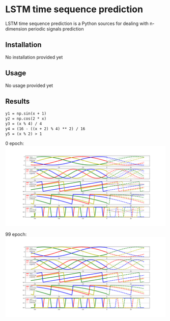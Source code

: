 # LSTM time sequence prediction

LSTM time sequence prediction is a Python sources for dealing with n-dimension periodic signals prediction

## Installation

No installation provided yet

## Usage

No usage provided yet

## Results

```
y1 = np.sin(x + 1)
y2 = np.cos(2 * x)
y3 = (x % 4) / 4
y4 = (16 - ((x + 2) % 4) ** 2) / 16
y5 = (x % 2) > 1
```

0 epoch:
![0 epoch](extra/0%20epoch.png)

99 epoch:
![99 epoch](extra/99%20epoch.png)

